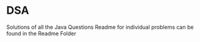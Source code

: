 # DSA
Solutions of all the Java Questions
Readme for individual problems can be found in the Readme Folder
